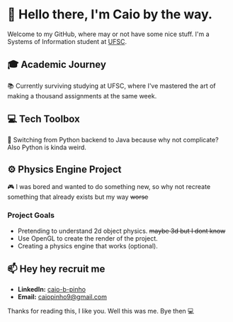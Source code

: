 # 👋 Hello there, I'm Caio by the way.

Welcome to my GitHub, where may or not have some nice stuff. I'm a Systems of Information student at [UFSC](https://ufsc.br/).

## 🎓 Academic Journey

📚 Currently surviving studying at UFSC, where I've mastered the art of making a thousand assignments at the same week.

## 💻 Tech Toolbox

🚀 Switching from Python backend to Java because why not complicate? Also Python is kinda weird.

## ⚙️ Physics Engine Project

🎮 I was bored and wanted to do something new, so why not recreate something that already exists but my way ~~worse~~

### Project Goals

- Pretending to understand 2d object physics. ~~maybe 3d but I dont know~~ 
- Use OpenGL to create the render of the project.
- Creating a physics engine that works (optional). 

## 📫 Hey hey recruit me

- **LinkedIn:** [caio-b-pinho](https://www.linkedin.com/in/caio-b-pinho/)
- **Email:** [caiopinho9@gmail.com](mailto:caiopinho9@gmail.com)

Thanks for reading this, I like you. Well this was me. Bye then 💻
